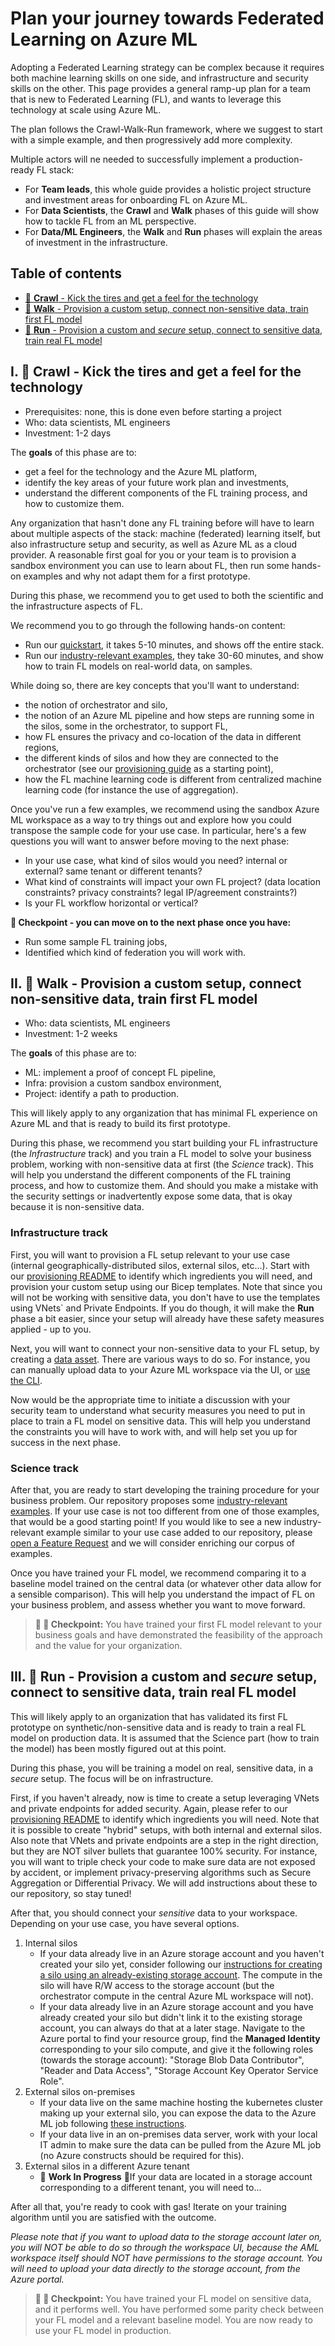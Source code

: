 # Plan your journey towards Federated Learning on Azure ML

Adopting a Federated Learning strategy can be complex because it requires both machine learning skills on one side, and infrastructure and security skills on the other. This page provides a general ramp-up plan for a team that is new to Federated Learning (FL), and wants to leverage this technology at scale using Azure ML.

The plan follows the Crawl-Walk-Run<!-- -Fly--> framework, where we suggest to start with a simple example, and then progressively add more complexity.

Multiple actors will ne needed to successfully implement a production-ready FL stack:
- For **Team leads**, this whole guide provides a holistic project structure and investment areas for onboarding FL on Azure ML.
- For **Data Scientists**, the **Crawl** and **Walk** phases of this guide will show how to tackle FL from an ML perspective.
- For **Data/ML Engineers**, the **Walk** and **Run** phases will explain the areas of investment in the infrastructure.

## Table of contents

- [:turtle: **Crawl** - Kick the tires and get a feel for the technology](#i-turtle-crawl---kick-the-tires-and-get-a-feel-for-the-technology)
- [:walking: **Walk** - Provision a custom setup, connect non-sensitive data, train first FL model](#ii-walking-walk---provision-a-custom-setup-connect-non-sensitive-data-train-first-fl-model)
- [:running: **Run** - Provision a custom and _secure_ setup, connect to sensitive data, train real FL model](#iii-running-run---provision-a-custom-and-secure-setup-connect-to-sensitive-data-train-real-fl-model)

## I. :turtle: **Crawl** - Kick the tires and get a feel for the technology

- Prerequisites: none, this is done even before starting a project
- Who: data scientists, ML engineers
- Investment: 1-2 days

The **goals** of this phase are to:
- get a feel for the technology and the Azure ML platform,
- identify the key areas of your future work plan and investments,
- understand the different components of the FL training process, and how to customize them.

Any organization that hasn't done any FL training before will have to learn about multiple aspects of the stack: machine (federated) learning itself, but also infrastructure setup and security, as well as Azure ML as a cloud provider. A reasonable first goal for you or your team is to provision a sandbox environment you can use to learn about FL, then run some hands-on examples and why not adapt them for a first prototype.

During this phase, we recommend you to get used to both the scientific and the infrastructure aspects of FL.

We recommend you to go through the following hands-on content:
- Run our [quickstart](./quickstart.md), it takes 5-10 minutes, and shows off the entire stack.
- Run our [industry-relevant examples](./README.md#real-world-examples), they take 30-60 minutes, and show how to train FL models on real-world data, on samples.

While doing so, there are key concepts that you'll want to understand:
- the notion of orchestrator and silo,
- the notion of an Azure ML pipeline and how steps are running some in the silos, some in the orchestrator, to support FL,
- how FL ensures the privacy and co-location of the data in different regions,
- the different kinds of silos and how they are connected to the orchestrator (see our [provisioning guide](../provisioning/README.md) as a starting point),
- how the FL machine learning code is different from centralized machine learning code (for instance the use of aggregation).

Once you've run a few examples, we recommend using the sandbox Azure ML workspace as a way to try things out and explore how you could transpose the sample code for your use case. In particular, here's a few questions you will want to answer before moving to the next phase:
- In your use case, what kind of silos would you need? internal or external? same tenant or different tenants?
- What kind of constraints will impact your own FL project? (data location constraints? privacy constraints? legal IP/agreement constraints?)
- Is your FL workflow horizontal or vertical?

**:checkered_flag: Checkpoint - you can move on to the next phase once you have:**
- Run some sample FL training jobs,
- Identified which kind of federation you will work with.


## II. :walking: **Walk** - Provision a custom setup, connect non-sensitive data, train first FL model

- Who: data scientists, ML engineers
- Investment: 1-2 weeks

The **goals** of this phase are to:
- ML: implement a proof of concept FL pipeline,
- Infra: provision a custom sandbox environment,
- Project: identify a path to production.

This will likely apply to any organization that has minimal FL experience on Azure ML and that is ready to build its first prototype.

During this phase, we recommend you start building your FL infrastructure (the _Infrastructure_ track) and you train a FL model to solve your business problem, working with non-sensitive data at first (the _Science_ track). This will help you understand the different components of the FL training process, and how to customize them. And should you make a mistake with the security settings or inadvertently expose some data, that is okay because it is non-sensitive data.

### Infrastructure track

First, you will want to provision a FL setup relevant to your use case (internal geographically-distributed silos, external silos, etc...). Start with our [provisioning README](./provisioning/README.md) to identify which ingredients you will need, and provision your custom setup using our Bicep templates. Note that since you will not be working with sensitive data, you don't have to use the templates using VNets` and Private Endpoints. If you do though, it will make the **Run** phase a bit easier, since your setup will already have these safety measures applied - up to you.

Next, you will want to connect your non-sensitive data to your FL setup, by creating a [data asset](https://learn.microsoft.com/en-us/azure/machine-learning/concept-azure-machine-learning-v2?tabs=cli#data). There are various ways to do so. For instance, you can manually upload data to your Azure ML workspace via the UI, or [use the CLI](https://learn.microsoft.com/en-us/azure/machine-learning/how-to-create-data-assets?tabs=cli).

Now would be the appropriate time to initiate a discussion with your security team to understand what security measures you need to put in place to train a FL model on sensitive data. This will help you understand the constraints you will have to work with, and will help set you up for success in the next phase.

### Science track

After that, you are ready to start developing the training procedure for your business problem. Our repository proposes some [industry-relevant examples](./README.md#real-world-examples). If your use case is not too different from one of those examples, that would be a good starting point! If you would like to see a new industry-relevant example similar to your use case added to our repository, please [open a Feature Request](https://github.com/Azure-Samples/azure-ml-federated-learning/issues/new?assignees=&labels=&template=feature_request.md&title=) and we will consider enriching our corpus of examples.

Once you have trained your FL model, we recommend comparing it to a baseline model trained on the central data (or whatever other data allow for a sensible comparison). This will help you understand the impact of FL on your business problem, and assess whether you want to move forward.

>**:checkered_flag: :walking: Checkpoint:** You have trained your first FL model relevant to your business goals and have demonstrated the feasibility of the approach and the value for your organization.

## III. :running: **Run** - Provision a custom and _secure_ setup, connect to sensitive data, train real FL model

This will likely apply to an organization that has validated its first FL prototype on synthetic/non-sensitive data and is ready to train a real FL model on production data. It is assumed that the Science part (how to train the model) has been mostly figured out at this point. 

During this phase, you will be training a model on real, sensitive data, in a _secure_ setup. The focus will be on infrastructure.

First, if you haven't already, now is time to create a setup leveraging VNets and private endpoints for added security. Again, please refer to our [provisioning README](./provisioning/README.md) to identify which ingredients you will need. Note that it is possible to create "hybrid" setups, with both internal and external silos. Also note that VNets and private endpoints are a step in the right direction, but they are NOT silver bullets that guarantee 100% security. For instance, you will want to triple check your code to make sure data are not exposed by accident, or implement privacy-preserving algorithms such as Secure Aggregation or Differential Privacy. We will add instructions about these to our repository, so stay tuned!

After that, you should connect your _sensitive_ data to your workspace. Depending on your use case, you have several options.
1. Internal silos
    - If your data already live in an Azure storage account and you haven't created your silo yet, consider following our [instructions for creating a silo using an already-existing storage account](./provisioning/silo_vnet_existingstorage.md). The compute in the silo will have R/W access to the storage account (but the orchestrator compute in the central Azure ML workspace will not).
    - If your data already live in an Azure storage account and you have already created your silo but didn't link it to the existing storage account, you can always do that at a later stage. Navigate to the Azure portal to find your resource group, find the **Managed Identity** corresponding to your silo compute, and give it the following roles (towards the storage account): "Storage Blob Data Contributor", "Reader and Data Access", "Storage Account Key Operator Service Role".
2. External silos on-premises
    - If your data live on the same machine hosting the kubernetes cluster making up your external silo, you can expose the data to the Azure ML job following [these instructions](./targeted-tutorials/read-local-data-in-k8s-silo.md).
    - If your data live in an on-premises data server, work with your local IT admin to make sure the data can be pulled from the Azure ML job (no Azure constructs should be required for this). 
3. External silos in a different Azure tenant
    - :construction: **Work In Progress** :construction:If your data are located in a storage account corresponding to a different tenant, you will need to...

After all that, you're ready to cook with gas! Iterate on your training algorithm until you are satisfied with the outcome.

_Please note that if you want to upload data to the storage account later on, you will NOT be able to do so through the workspace UI, because the AML workspace itself should NOT have permissions to the storage account. You will need to upload your data directly to the storage account, from the Azure portal._

>**:checkered_flag: :running: Checkpoint:** You have trained your FL model on sensitive data, and it performs well. You have performed some parity check between your FL model and a relevant baseline model. You are now ready to use your FL model in production.

<!-- Here below is a stub for the Fly phase. Not sure if we want to tackle this now, or wait till later and we get a better view into what mature organizations will need.-->
<!--
## :airplane: **Fly** - Scale up to production, introduce MLOPS

>**:checkered_flag: :airplane: Checkpoint:** You have one or several FL models deployed in production, and you have introduced MLOPS practices such as automated model evaluation/retraining, process for auditing, etc... 
-->